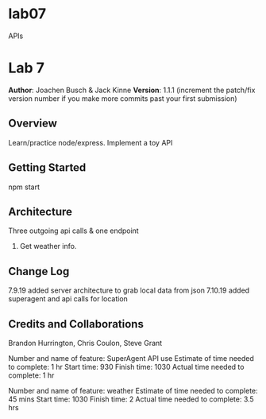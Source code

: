 # lab07
APIs

# Lab 7

**Author**: Joachen Busch & Jack Kinne
**Version**: 1.1.1 (increment the patch/fix version number if you make more commits past your first submission)

## Overview
<!-- Provide a high level overview of what this application is and why you are building it, beyond the fact that it's an assignment for this class. (i.e. What's your problem domain?) -->
Learn/practice node/express. Implement a toy API

## Getting Started
<!-- What are the steps that a user must take in order to build this app on their own machine and get it running? -->
npm start
## Architecture
<!-- Provide a detailed description of the application design. What technologies (languages, libraries, etc) you're using, and any other relevant design information. -->
Three outgoing api calls & one endpoint
1) Get weather info.
## Change Log
7.9.19 added server architecture to grab local data from json
7.10.19 added superagent and api calls for location
<!-- Use this area to document the iterative changes made to your application as each feature is successfully implemented. Use time stamps. Here's an examples:

01-01-2001 4:59pm - Application now has a fully-functional express server, with a GET route for the location resource.
-->

## Credits and Collaborations
Brandon Hurrington, Chris Coulon, Steve Grant
<!-- Give credit (and a link) to other people or resources that helped you build this application. -->



Number and name of feature: SuperAgent API use
Estimate of time needed to complete: 1 hr
Start time: 930
Finish time: 1030
Actual time needed to complete: 1 hr

Number and name of feature: weather
Estimate of time needed to complete: 45 mins
Start time: 1030
Finish time: 2
Actual time needed to complete: 3.5 hrs
